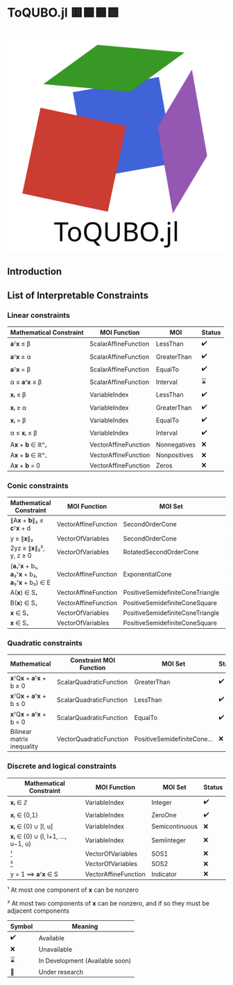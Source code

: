 # ToQUBO.jl 🟥🟩🟪🟦

![logo](./assets/logo.svg)

## Introduction

## List of Interpretable Constraints

### Linear constraints
| Mathematical Constraint | MOI Function         | MOI          | Status |
| ----------------------- | -------------------- | ------------ | ------ |
| **a**ᵀ**x** ≤ β         | ScalarAffineFunction | LessThan     | ✔️      |
| **a**ᵀ**x** ≥ α         | ScalarAffineFunction | GreaterThan  | ✔️      |
| **a**ᵀ**x** = β         | ScalarAffineFunction | EqualTo      | ✔️      |
| α ≤ **a**ᵀ**x** ≤ β     | ScalarAffineFunction | Interval     | ⌛      |
| **x**ᵢ ≤ β              | VariableIndex        | LessThan     | ✔️      |
| **x**ᵢ ≥ α              | VariableIndex        | GreaterThan  | ✔️      |
| **x**ᵢ = β              | VariableIndex        | EqualTo      | ✔️      |
| α ≤ **x**ᵢ ≤ β          | VariableIndex        | Interval     | ✔️      |
| A**x** + **b** ∈ ℝⁿ₊    | VectorAffineFunction | Nonnegatives | ❌      |
| A**x** + **b** ∈ ℝⁿ₋    | VectorAffineFunction | Nonpositives | ❌      |
| A**x** + **b** = 0      | VectorAffineFunction | Zeros        | ❌      |

### Conic constraints
| Mathematical Constraint                                       | MOI Function         | MOI Set                          | Status |
| ------------------------------------------------------------- | -------------------- | -------------------------------- | ------ |
| ∥A**x** + **b**∥₂ ≤ **c**ᵀ**x** + d                           | VectorAffineFunction | SecondOrderCone                  | ❌      |
| y ≥ ∥**x**∥₂                                                  | VectorOfVariables    | SecondOrderCone                  | ❌      |
| 2yz ≥ ∥**x**∥₂², y, z ≥ 0                                     | VectorOfVariables    | RotatedSecondOrderCone           | ❌      |
| (**a**₁ᵀ**x** + b₁, **a**₂ᵀ**x** + b₂, **a**₃ᵀ**x** + b₃) ∈ E | VectorAffineFunction | ExponentialCone                  | ❌      |
| A(**x**) ∈ S₊                                                 | VectorAffineFunction | PositiveSemidefiniteConeTriangle | ❌      |
| B(**x**) ∈ S₊                                                 | VectorAffineFunction | PositiveSemidefiniteConeSquare   | ❌      |
| **x** ∈ S₊                                                    | VectorOfVariables    | PositiveSemidefiniteConeTriangle | ❌      |
| **x** ∈ S₊                                                    | VectorOfVariables    | PositiveSemidefiniteConeSquare   | ❌      |

### Quadratic constraints
| Mathematical                       | Constraint	MOI Function | MOI Set                     | Status |
| ---------------------------------- | ----------------------- | --------------------------- | ------ |
| **x**ᵀQ**x** + **a**ᵀ**x** + b ≥ 0 | ScalarQuadraticFunction | GreaterThan                 | ✔️      |
| **x**ᵀQ**x** + **a**ᵀ**x** + b ≤ 0 | ScalarQuadraticFunction | LessThan                    | ✔️      |
| **x**ᵀQ**x** + **a**ᵀ**x** + b = 0 | ScalarQuadraticFunction | EqualTo                     | ✔️      |
| Bilinear matrix inequality         | VectorQuadraticFunction | PositiveSemidefiniteCone... | ❌      |

### Discrete and logical constraints
| Mathematical Constraint            | MOI Function         | MOI Set        | Status |
| ---------------------------------- | -------------------- | -------------- | ------ |
| **x**ᵢ ∈ ℤ                         | VariableIndex        | Integer        | ✔️      |
| **x**ᵢ ∈ {0,1}                     | VariableIndex        | ZeroOne        | ✔️      |
| **x**ᵢ ∈ {0} ∪ \[l, u\]            | VariableIndex        | Semicontinuous | ❌      |
| **x**ᵢ ∈ {0} ∪ {l, l+1, …, u−1, u} | VariableIndex        | Semiinteger    | ❌      |
| [¹](#1)                            | VectorOfVariables    | SOS1           | ❌      |
| [²](#2)                            | VectorOfVariables    | SOS2           | ❌      |
| y = 1 ⟹ **a**ᵀ**x** ∈ S            | VectorAffineFunction | Indicator      | ❌      |

<a id="1">¹</a> 
At most one component of **x** can be nonzero

<a id="2">²</a>
At most two components of **x** can be nonzero, and if so they must be adjacent components

| Symbol | Meaning
| - | -
| ✔️ | Available
| ❌ | Unavailable
| ⌛ | In Development (Available soon)
| 📖 | Under research



<!-- Symbols: ✔️❌⌛📖 -->